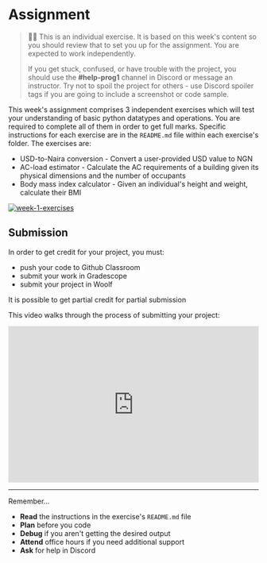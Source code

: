 # Assignment
  
> 🧑‍💻 This is an individual exercise. It is based on this week's content so you should
> review that to set you up for the assignment. You are expected to work independently.
>
> If you get stuck, confused, or have trouble with the project, you should use the **#help-prog1** channel in Discord or message an instructor. Try not to spoil the project for others - use Discord spoiler tags if you are going to include a screenshot or code sample. 


This week's assignment comprises 3 independent exercises which will test your 
understanding of basic python datatypes and operations. You are required to complete
all of them in order to get full marks. Specific instructions for each exercise are 
in the `README.md` file within each exercise's folder. The exercises are:
* USD-to-Naira conversion - Convert a user-provided USD value to NGN
* AC-load estimator - Calculate the AC requirements of a building given its physical dimensions and the number of occupants
* Body mass index calculator - Given an individual's height and weight, calculate their BMI


[![week-1-exercises](https://img.shields.io/static/v1?label=Open&message=Week%201%20Exercises&color=blue)](https://classroom.github.com/a/z2E09Uex)

## Submission

In order to get credit for your project, you must:

- push your code to Github Classroom
- submit your work in Gradescope
- submit your project in Woolf

It is possible to get partial credit for partial submission

This video walks through the process of submitting your project:

[//]: # (TODO: Create a new video showing individual submissions)
<div style="position: relative; padding-bottom: 62.5%; height: 0;"><iframe src="https://youtube.com/embed/wK5Tyk5p33A" frameborder="0" webkitallowfullscreen mozallowfullscreen allowfullscreen style="position: absolute; top: 0; left: 0; width: 100%; height: 100%;"></iframe></div>

---

Remember...

- **Read** the instructions in the exercise's `README.md` file
- **Plan** before you code
- **Debug** if you aren't getting the desired output
- **Attend** office hours if you need additional support
- **Ask** for help in Discord
